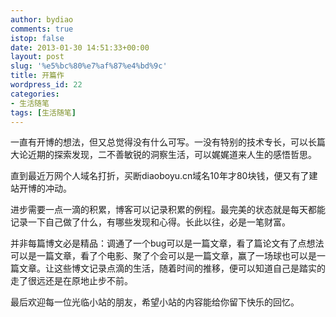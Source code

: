 ```yaml
---
author: bydiao
comments: true
istop: false
date: 2013-01-30 14:51:33+00:00
layout: post
slug: '%e5%bc%80%e7%af%87%e4%bd%9c'
title: 开篇作
wordpress_id: 22
categories:
- 生活随笔
tags: [生活随笔]
---
```


一直有开博的想法，但又总觉得没有什么可写。一没有特别的技术专长，可以长篇大论近期的探索发现，二不善敏锐的洞察生活，可以娓娓道来人生的感悟哲思。


直到最近万网个人域名打折，买断diaoboyu.cn域名10年才80块钱，便又有了建站开博的冲动。

进步需要一点一滴的积累，博客可以记录积累的例程。最完美的状态就是每天都能记录一下自己做了什么，有哪些发现和心得。长此以往，必是一笔财富。

并非每篇博文必是精品：调通了一个bug可以是一篇文章，看了篇论文有了点想法可以是一篇文章，看了个电影、聚了个会可以是一篇文章，赢了一场球也可以是一篇文章。让这些博文记录点滴的生活，随着时间的推移，便可以知道自己是踏实的走了很远还是在原地止步不前。

最后欢迎每一位光临小站的朋友，希望小站的内容能给你留下快乐的回忆。


